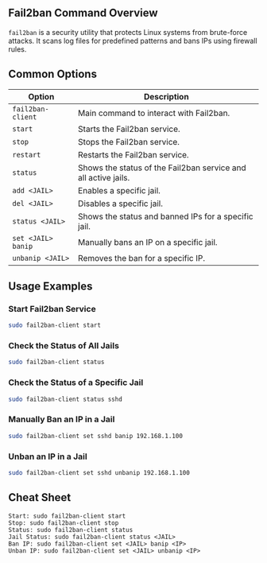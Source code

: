 ## Fail2ban Command Overview

`fail2ban` is a security utility that protects Linux systems from brute-force attacks. It scans log files for predefined patterns and bans IPs using firewall rules.

## Common Options

| Option              | Description                                                                  |
|---------------------|------------------------------------------------------------------------------|
| `fail2ban-client`   | Main command to interact with Fail2ban.                                      |
| `start`             | Starts the Fail2ban service.                                                 |
| `stop`              | Stops the Fail2ban service.                                                  |
| `restart`           | Restarts the Fail2ban service.                                               |
| `status`            | Shows the status of the Fail2ban service and all active jails.               |
| `add <JAIL>`        | Enables a specific jail.                                                     |
| `del <JAIL>`        | Disables a specific jail.                                                    |
| `status <JAIL>`     | Shows the status and banned IPs for a specific jail.                         |
| `set <JAIL> banip`  | Manually bans an IP on a specific jail.                                      |
| `unbanip <JAIL>`    | Removes the ban for a specific IP.                                           |

## Usage Examples

### Start Fail2ban Service
```bash
sudo fail2ban-client start
```

### Check the Status of All Jails
```bash
sudo fail2ban-client status
```

### Check the Status of a Specific Jail
```bash
sudo fail2ban-client status sshd
```

### Manually Ban an IP in a Jail
```bash
sudo fail2ban-client set sshd banip 192.168.1.100
```

### Unban an IP in a Jail
```bash
sudo fail2ban-client set sshd unbanip 192.168.1.100
```

## Cheat Sheet

```plaintext
Start: sudo fail2ban-client start
Stop: sudo fail2ban-client stop
Status: sudo fail2ban-client status
Jail Status: sudo fail2ban-client status <JAIL>
Ban IP: sudo fail2ban-client set <JAIL> banip <IP>
Unban IP: sudo fail2ban-client set <JAIL> unbanip <IP>
```
